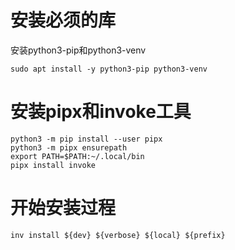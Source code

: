 # 安装必须的库
安装python3-pip和python3-venv

`sudo apt install -y python3-pip python3-venv`

# 安装pipx和invoke工具
`python3 -m pip install --user pipx`  
`python3 -m pipx ensurepath`  
`export PATH=$PATH:~/.local/bin`  
`pipx install invoke`  

# 开始安装过程
`inv install ${dev} ${verbose} ${local} ${prefix}`

